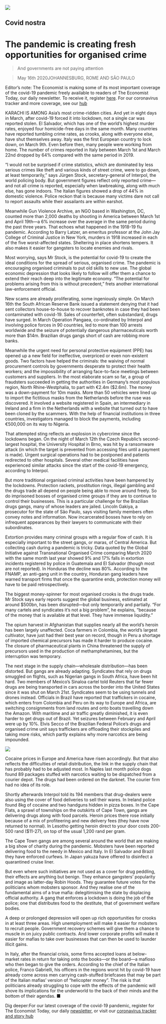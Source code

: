 ![](./images/20200516_IRD001_0.jpg)

## Covid nostra

# The pandemic is creating fresh opportunities for organised crime

> And governments are not paying attention

> May 16th 2020JOHANNESBURG, ROME AND SÃO PAULO

Editor’s note: The Economist is making some of its most important coverage of the covid-19 pandemic freely available to readers of The Economist Today, our daily newsletter. To receive it, register [here](https://www.economist.com//newslettersignup). For our coronavirus tracker and more coverage, see our [hub](https://www.economist.com//coronavirus)

KARACHI IS AMONG Asia’s most crime-ridden cities. And yet in eight days in March, after covid-19 forced it into lockdown, not a single car was reported stolen. El Salvador, which has one of the world’s highest murder rates, enjoyed four homicide-free days in the same month. Many countries have reported tumbling crime rates, as crooks, along with everyone else, have shut themselves away. Italy was the first European country to lock down, on March 9th. Even before then, many people were working from home. The number of crimes reported in Italy between March 1st and March 22nd dropped by 64% compared with the same period in 2019.

“I would not be surprised if crime statistics, which are dominated by less serious crimes like theft and various kinds of street crime, were to go down, at least temporarily,” says Jürgen Stock, secretary-general of Interpol, the world policing body. But government figures reflect only reported crime—and not all crime is reported, especially when lawbreaking, along with much else, has gone indoors. The Italian figures showed a drop of 44% in domestic violence. Police reckon that is because many victims dare not call to report assaults while their assailants are within earshot.

Meanwhile Gun Violence Archive, an NGO based in Washington, DC, counted more than 2,000 deaths by shooting in America between March 1st and April 19th—a 6% increase over the average in the same period during the past three years. That echoes what happened in the 1918-19 flu pandemic. According to Barry Latzer, an emeritus professor at the John Jay College of Criminal Justice in New York, murders in 1918 increased in each of the five worst-affected states. Sheltering in place shortens tempers. It also makes it easier for gangsters to locate enemies and rivals.

Most worrying, says Mr Stock, is the potential for covid-19 to create the ideal conditions for the spread of serious, organised crime. The pandemic is encouraging organised criminals to put old skills to new use. The global economic depression that looks likely to follow will offer them a chance to extend their reach deep into the legitimate economy. “The potential for problems arising from this is without precedent,” frets another international law-enforcement official.

New scams are already proliferating, some ingeniously simple. On March 16th the South African Reserve Bank issued a statement denying that it had sent collectors house-to-house to recover banknotes in case they had been contaminated with covid-19. Sales of counterfeit, often substandard, drugs have surged. In March Operation Pangaea, co-ordinated by Interpol and involving police forces in 90 countries, led to more than 100 arrests worldwide and the seizure of potentially dangerous pharmaceuticals worth more than $14m. Brazilian drugs gangs short of cash are robbing more banks.

Meanwhile the urgent need for personal protective equipment (PPE) has opened up a new field for ineffective, overpriced or even non-existent goods. Two factors have helped the criminals: the waiving of normal procurement controls by governments desperate to protect their health workers; and the impossibility of arranging face-to-face meetings between customers and suppliers. In the most elaborate scam so far, a group of fraudsters succeeded in getting the authorities in Germany’s most populous region, North Rhine-Westphalia, to part with €2.4m ($2.6m). The money was a down-payment for 10m masks. More than 50 vehicles were lined up to import the fictitious masks from the Netherlands before the ruse was discovered. It involved a website registered in Spain, an intermediary in Ireland and a firm in the Netherlands with a website that turned out to have been cloned by the scammers. With the help of financial institutions in three countries, investigators managed to block the payments, including €500,000 on its way to Nigeria.

That attempted sting reflects an explosion in cybercrime since the lockdowns began. On the night of March 12th the Czech Republic’s second-largest hospital, the University Hospital in Brno, was hit by a ransomware attack (in which the target is prevented from accessing files until a payment is made). Urgent surgical operations had to be postponed and patients redirected to other hospitals. Several other medical facilities have experienced similar attacks since the start of the covid-19 emergency, according to Interpol.

But more traditional organised criminal activities have been hampered by the lockdowns. Protection rackets, prostitution rings, illegal gambling and the drugs trade all depend on people being able to move around freely. So do imprisoned bosses of organised crime groups if they are to continue to control their businesses. This is a particular challenge for the Brazilian drugs gangs, many of whose leaders are jailed. Lincoln Gakiya, a prosecutor for the state of São Paulo, says visiting family members often convey notes and information. Now incarcerated bosses have to rely on infrequent appearances by their lawyers to communicate with their subordinates.

Extortion provides many criminal groups with a regular flow of cash. It is especially important to the street gangs, or maras, of Central America. But collecting cash during a pandemic is tricky. Data quoted by the Global Initiative against Transnational Organised Crime comparing March 2020 with the same month last year showed 9% and 17% falls in extortion incidents registered by police in Guatemala and El Salvador (though most are not reported). In Honduras the decline was 80%. According to the FNAMP, an anti-gang unit in the country, Honduran gang leaders have warned transport firms that once the quarantine ends, protection money will have to be paid retrospectively.

The biggest money-spinner for most organised crooks is the drugs trade. Mr Stock says early reports suggest the global business, estimated at around $500bn, has been disrupted—but only temporarily and partially. “For many cartels and syndicates it’s not a big problem”, he explains, “because of the money that is available at that level. They have immense liquidity.”

The opium harvest in Afghanistan that supplies nearly all the world’s heroin has been largely unaffected. Coca farmers in Colombia, the world’s largest cultivator, have just had their best year on record, though in Peru a shortage of imported chemical precursors has made it harder to produce cocaine. The closure of pharmaceutical plants in China threatened the supply of precursors used in the production of methamphetamines, but the interruption was temporary.

The next stage in the supply chain—wholesale distribution—has been distorted. But gangs are already adapting. Syndicates that rely on drugs smuggled on flights, such as Nigerian gangs in South Africa, have been hit hard. Two members of Mexico’s Sinaloa cartel told Reuters that far fewer drugs are being transported in cars across the border into the United States since it was shut on March 21st. Syndicates seem to be using tunnels and drones instead. Officials in Brazil have reported that traffickers in cocaine, which enters from Colombia and Peru on its way to Europe and Africa, are switching consignments from land routes and onto boats travelling down the Amazon. With maritime and air traffic greatly diminished, it is even harder to get drugs out of Brazil. Yet seizures between February and April were up by 10%. Elvis Secco of the Brazilian Federal Police’s drugs and organised crime unit says traffickers are offloading their stockpiles and taking more risks, which partly explains why more narcotics are being impounded.

![](./images/20200516_IRD002_0.jpg)

Cocaine prices in Europe and America have risen accordingly. But that also reflects the difficulties of retail distribution, the link in the supply chain that has probably had to be adjusted most. In Naples last month police dogs found 89 packages stuffed with narcotics waiting to be dispatched from a courier depot. The drugs had been ordered on the darknet. The courier firm had no idea of its role.

Shortly afterwards Interpol told its 194 members that drug-dealers were also using the cover of food deliveries to sell their wares. In Ireland police found 8kg of cocaine and two handguns hidden in pizza boxes. In the Cape Flats, a sprawl of townships on the outskirts of Cape Town, gangs are delivering drugs along with food parcels. Heroin prices there rose initially because of a mix of profiteering and new delivery fees (they have now returned to normal). In Lesotho getting heroin direct to your door costs 200-500 rand ($11-27), on top of the usual 1,200 rand per gram.

The Cape Town gangs are among several around the world that are making a big show of charity during the pandemic. Mobsters have been reported delivering food to the needy in Mexico and Italy. In El Salvador and Brazil they have enforced curfews. In Japan yakuza have offered to disinfect a quarantined cruise liner.

But even where such initiatives are not used as a cover for drug peddling, their effects are anything but benign. They enhance gangsters’ popularity and image as latter-day Robin Hoods. They guarantee future votes for the politicians whom mobsters sponsor. And they realise one of the fundamental aims of a true mafia: delegitimising the state by displacing official authority. A gang that enforces a lockdown is doing the job of the police; one that distributes food to the destitute, that of government welfare bodies.

A deep or prolonged depression will open up rich opportunities for crooks in at least three areas. High unemployment will make it easier for mobsters to recruit people. Government recovery schemes will give them a chance to muscle in on juicy public contracts. And lower corporate profits will make it easier for mafias to take over businesses that can then be used to launder illicit gains.

In Italy, after the financial crisis, some firms accepted loans at below-market rates in return for taking onto the books—or the board—a mafioso who then began to give the orders. According to the chief of the Italian police, Franco Gabrielli, his officers in the regions worst hit by covid-19 have already come across men carrying cash-stuffed briefcases that may be part of the Italian mafias’ version of “helicopter money”. The risk is that politicians already struggling to cope with the effects of the pandemic will shove its implications for the underworld to the back of their minds and the bottom of their agendas. ■

Dig deeper:For our latest coverage of the covid-19 pandemic, register for The Economist Today, our daily [newsletter](https://www.economist.com//newslettersignup), or visit our [coronavirus tracker and story hub](https://www.economist.com//coronavirus)